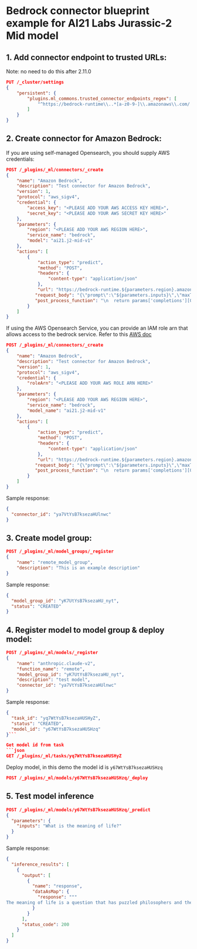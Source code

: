 # Bedrock connector blueprint example for AI21 Labs Jurassic-2 Mid model

## 1. Add connector endpoint to trusted URLs:

Note: no need to do this after 2.11.0

```json
PUT /_cluster/settings
{
    "persistent": {
        "plugins.ml_commons.trusted_connector_endpoints_regex": [
            "^https://bedrock-runtime\\..*[a-z0-9-]\\.amazonaws\\.com/.*$"
        ]
    }
}
```

## 2. Create connector for Amazon Bedrock:

If you are using self-managed Opensearch, you should supply AWS credentials:

```json
POST /_plugins/_ml/connectors/_create
{
    "name": "Amazon Bedrock",
    "description": "Test connector for Amazon Bedrock",
    "version": 1,
    "protocol": "aws_sigv4",
    "credential": {
        "access_key": "<PLEASE ADD YOUR AWS ACCESS KEY HERE>",
        "secret_key": "<PLEASE ADD YOUR AWS SECRET KEY HERE>"
    },
    "parameters": {
        "region": "<PLEASE ADD YOUR AWS REGION HERE>",
        "service_name": "bedrock",
        "model": "ai21.j2-mid-v1"
    },
    "actions": [
        {
            "action_type": "predict",
            "method": "POST",
            "headers": {
                "content-type": "application/json"
            },
            "url": "https://bedrock-runtime.${parameters.region}.amazonaws.com/model/${parameters.model_name}/invoke",
           "request_body": "{\"prompt\":\"${parameters.inputs}\",\"maxTokens\":200,\"temperature\":0.7,\"topP\":1,\"stopSequences\":[],\"countPenalty\":{\"scale\":0},\"presencePenalty\":{\"scale\":0},\"frequencyPenalty\":{\"scale\":0}}",
           "post_process_function": "\n  return params['completions'][0].data.text; \n"
        }
    ]
}
```

If using the AWS Opensearch Service, you can provide an IAM role arn that allows access to the bedrock service.
Refer to this [AWS doc](https://docs.aws.amazon.com/opensearch-service/latest/developerguide/ml-amazon-connector.html)

```json
POST /_plugins/_ml/connectors/_create
{
    "name": "Amazon Bedrock",
    "description": "Test connector for Amazon Bedrock",
    "version": 1,
    "protocol": "aws_sigv4",
    "credential": {
        "roleArn": "<PLEASE ADD YOUR AWS ROLE ARN HERE>"
    },
    "parameters": {
        "region": "<PLEASE ADD YOUR AWS REGION HERE>",
        "service_name": "bedrock",
        "model_name": "ai21.j2-mid-v1"
    },
    "actions": [
        {
            "action_type": "predict",
            "method": "POST",
            "headers": {
                "content-type": "application/json"
            },
            "url": "https://bedrock-runtime.${parameters.region}.amazonaws.com/model/${parameters.model_name}/invoke",
           "request_body": "{\"prompt\":\"${parameters.inputs}\",\"maxTokens\":200,\"temperature\":0.7,\"topP\":1,\"stopSequences\":[],\"countPenalty\":{\"scale\":0},\"presencePenalty\":{\"scale\":0},\"frequencyPenalty\":{\"scale\":0}}",
           "post_process_function": "\n  return params['completions'][0].data.text; \n"
        }
    ]
}
```

Sample response:
```json
{
  "connector_id": "ya7VtYsB7ksezaHUlnwc"
}
```

## 3. Create model group:

```json
POST /_plugins/_ml/model_groups/_register
{
    "name": "remote_model_group",
    "description": "This is an example description"
}
```

Sample response:
```json
{
  "model_group_id": "yK7UtYsB7ksezaHU_nyt",
  "status": "CREATED"
}
```

## 4. Register model to model group & deploy model:

```json
POST /_plugins/_ml/models/_register
{
    "name": "anthropic.claude-v2",
    "function_name": "remote",
    "model_group_id": "yK7UtYsB7ksezaHU_nyt",
    "description": "test model",
    "connector_id": "ya7VtYsB7ksezaHUlnwc"
}
```

Sample response:
```json
{
  "task_id": "yq7WtYsB7ksezaHUSHyZ",
  "status": "CREATED",
  "model_id": "y67WtYsB7ksezaHUSHzq"
}```

Get model id from task
```json
GET /_plugins/_ml/tasks/yq7WtYsB7ksezaHUSHyZ
```
Deploy model, in this demo the model id is `y67WtYsB7ksezaHUSHzq`

```json
POST /_plugins/_ml/models/y67WtYsB7ksezaHUSHzq/_deploy
```

## 5. Test model inference

```json
POST /_plugins/_ml/models/y67WtYsB7ksezaHUSHzq/_predict
{
  "parameters": {
    "inputs": "What is the meaning of life?"
  }
}
```

Sample response:
```json
{
  "inference_results": [
    {
      "output": [
        {
          "name": "response",
          "dataAsMap": {
            "response": """
The meaning of life is a question that has puzzled philosophers and theologians for centuries. There is no single, definitive answer, as different people may have different meanings in life. However, some common themes include the quest for happiness, the desire for personal growth and fulfillment, and the quest to find purpose and meaning in one's existence. Ultimately, the meaning of life is a personal and subjective matter, and each individual must determine their own sense of purpose and fulfillment."""
          }
        }
      ],
      "status_code": 200
    }
  ]
}
```